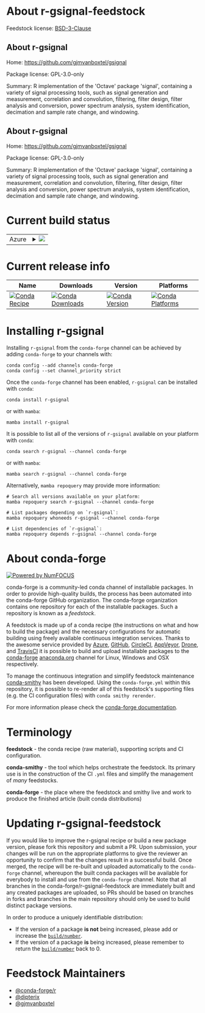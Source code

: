 About r-gsignal-feedstock
=========================

Feedstock license: [BSD-3-Clause](https://github.com/conda-forge/r-gsignal-feedstock/blob/main/LICENSE.txt)


About r-gsignal
---------------

Home: https://github.com/gjmvanboxtel/gsignal

Package license: GPL-3.0-only

Summary: R implementation of the 'Octave' package 'signal', containing a
variety of signal processing tools, such as signal generation and
measurement, correlation and convolution, filtering, filter design,
filter analysis and conversion, power spectrum analysis, system
identification, decimation and sample rate change, and windowing.


About r-gsignal
---------------

Home: https://github.com/gjmvanboxtel/gsignal

Package license: GPL-3.0-only

Summary: R implementation of the 'Octave' package 'signal', containing a
variety of signal processing tools, such as signal generation and
measurement, correlation and convolution, filtering, filter design,
filter analysis and conversion, power spectrum analysis, system
identification, decimation and sample rate change, and windowing.


Current build status
====================


<table>
    
  <tr>
    <td>Azure</td>
    <td>
      <details>
        <summary>
          <a href="https://dev.azure.com/conda-forge/feedstock-builds/_build/latest?definitionId=23305&branchName=main">
            <img src="https://dev.azure.com/conda-forge/feedstock-builds/_apis/build/status/r-gsignal-feedstock?branchName=main">
          </a>
        </summary>
        <table>
          <thead><tr><th>Variant</th><th>Status</th></tr></thead>
          <tbody><tr>
              <td>linux_64</td>
              <td>
                <a href="https://dev.azure.com/conda-forge/feedstock-builds/_build/latest?definitionId=23305&branchName=main">
                  <img src="https://dev.azure.com/conda-forge/feedstock-builds/_apis/build/status/r-gsignal-feedstock?branchName=main&jobName=linux&configuration=linux%20linux_64_" alt="variant">
                </a>
              </td>
            </tr><tr>
              <td>osx_64</td>
              <td>
                <a href="https://dev.azure.com/conda-forge/feedstock-builds/_build/latest?definitionId=23305&branchName=main">
                  <img src="https://dev.azure.com/conda-forge/feedstock-builds/_apis/build/status/r-gsignal-feedstock?branchName=main&jobName=osx&configuration=osx%20osx_64_" alt="variant">
                </a>
              </td>
            </tr><tr>
              <td>win_64</td>
              <td>
                <a href="https://dev.azure.com/conda-forge/feedstock-builds/_build/latest?definitionId=23305&branchName=main">
                  <img src="https://dev.azure.com/conda-forge/feedstock-builds/_apis/build/status/r-gsignal-feedstock?branchName=main&jobName=win&configuration=win%20win_64_" alt="variant">
                </a>
              </td>
            </tr>
          </tbody>
        </table>
      </details>
    </td>
  </tr>
</table>

Current release info
====================

| Name | Downloads | Version | Platforms |
| --- | --- | --- | --- |
| [![Conda Recipe](https://img.shields.io/badge/recipe-r--gsignal-green.svg)](https://anaconda.org/conda-forge/r-gsignal) | [![Conda Downloads](https://img.shields.io/conda/dn/conda-forge/r-gsignal.svg)](https://anaconda.org/conda-forge/r-gsignal) | [![Conda Version](https://img.shields.io/conda/vn/conda-forge/r-gsignal.svg)](https://anaconda.org/conda-forge/r-gsignal) | [![Conda Platforms](https://img.shields.io/conda/pn/conda-forge/r-gsignal.svg)](https://anaconda.org/conda-forge/r-gsignal) |

Installing r-gsignal
====================

Installing `r-gsignal` from the `conda-forge` channel can be achieved by adding `conda-forge` to your channels with:

```
conda config --add channels conda-forge
conda config --set channel_priority strict
```

Once the `conda-forge` channel has been enabled, `r-gsignal` can be installed with `conda`:

```
conda install r-gsignal
```

or with `mamba`:

```
mamba install r-gsignal
```

It is possible to list all of the versions of `r-gsignal` available on your platform with `conda`:

```
conda search r-gsignal --channel conda-forge
```

or with `mamba`:

```
mamba search r-gsignal --channel conda-forge
```

Alternatively, `mamba repoquery` may provide more information:

```
# Search all versions available on your platform:
mamba repoquery search r-gsignal --channel conda-forge

# List packages depending on `r-gsignal`:
mamba repoquery whoneeds r-gsignal --channel conda-forge

# List dependencies of `r-gsignal`:
mamba repoquery depends r-gsignal --channel conda-forge
```


About conda-forge
=================

[![Powered by
NumFOCUS](https://img.shields.io/badge/powered%20by-NumFOCUS-orange.svg?style=flat&colorA=E1523D&colorB=007D8A)](https://numfocus.org)

conda-forge is a community-led conda channel of installable packages.
In order to provide high-quality builds, the process has been automated into the
conda-forge GitHub organization. The conda-forge organization contains one repository
for each of the installable packages. Such a repository is known as a *feedstock*.

A feedstock is made up of a conda recipe (the instructions on what and how to build
the package) and the necessary configurations for automatic building using freely
available continuous integration services. Thanks to the awesome service provided by
[Azure](https://azure.microsoft.com/en-us/services/devops/), [GitHub](https://github.com/),
[CircleCI](https://circleci.com/), [AppVeyor](https://www.appveyor.com/),
[Drone](https://cloud.drone.io/welcome), and [TravisCI](https://travis-ci.com/)
it is possible to build and upload installable packages to the
[conda-forge](https://anaconda.org/conda-forge) [anaconda.org](https://anaconda.org/)
channel for Linux, Windows and OSX respectively.

To manage the continuous integration and simplify feedstock maintenance
[conda-smithy](https://github.com/conda-forge/conda-smithy) has been developed.
Using the ``conda-forge.yml`` within this repository, it is possible to re-render all of
this feedstock's supporting files (e.g. the CI configuration files) with ``conda smithy rerender``.

For more information please check the [conda-forge documentation](https://conda-forge.org/docs/).

Terminology
===========

**feedstock** - the conda recipe (raw material), supporting scripts and CI configuration.

**conda-smithy** - the tool which helps orchestrate the feedstock.
                   Its primary use is in the construction of the CI ``.yml`` files
                   and simplify the management of *many* feedstocks.

**conda-forge** - the place where the feedstock and smithy live and work to
                  produce the finished article (built conda distributions)


Updating r-gsignal-feedstock
============================

If you would like to improve the r-gsignal recipe or build a new
package version, please fork this repository and submit a PR. Upon submission,
your changes will be run on the appropriate platforms to give the reviewer an
opportunity to confirm that the changes result in a successful build. Once
merged, the recipe will be re-built and uploaded automatically to the
`conda-forge` channel, whereupon the built conda packages will be available for
everybody to install and use from the `conda-forge` channel.
Note that all branches in the conda-forge/r-gsignal-feedstock are
immediately built and any created packages are uploaded, so PRs should be based
on branches in forks and branches in the main repository should only be used to
build distinct package versions.

In order to produce a uniquely identifiable distribution:
 * If the version of a package **is not** being increased, please add or increase
   the [``build/number``](https://docs.conda.io/projects/conda-build/en/latest/resources/define-metadata.html#build-number-and-string).
 * If the version of a package **is** being increased, please remember to return
   the [``build/number``](https://docs.conda.io/projects/conda-build/en/latest/resources/define-metadata.html#build-number-and-string)
   back to 0.

Feedstock Maintainers
=====================

* [@conda-forge/r](https://github.com/orgs/conda-forge/teams/r/)
* [@dipterix](https://github.com/dipterix/)
* [@gjmvanboxtel](https://github.com/gjmvanboxtel/)


